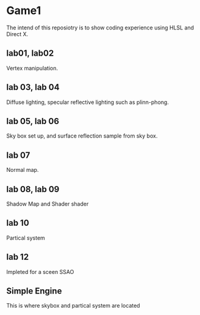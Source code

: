 # Game1
The intend of this reposiotry is to show coding experience using HLSL and Direct X.


## lab01, lab02
Vertex manipulation.

## lab 03, lab 04
Diffuse lighting, specular reflective lighting such as plinn-phong.

## lab 05, lab 06
Sky box set up, and surface reflection sample from sky box.

## lab 07
Normal map.

## lab 08, lab 09
Shadow Map and Shader shader

## lab 10
Partical system

## lab 12
Impleted for a sceen SSAO

## Simple Engine
This is where skybox and partical system are located

